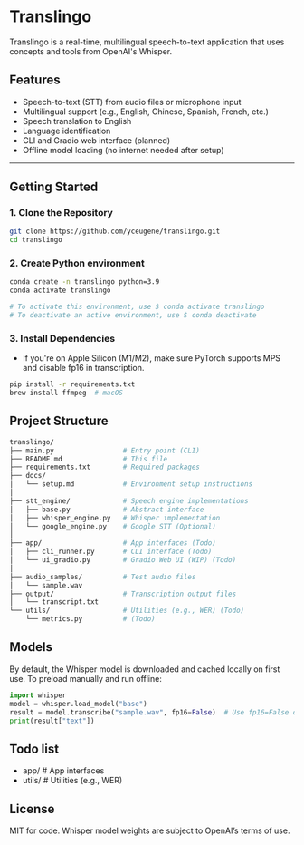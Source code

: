 # Translingo

Translingo is a real-time, multilingual speech-to-text application that uses concepts and tools from OpenAI's Whisper.


## Features
- Speech-to-text (STT) from audio files or microphone input
- Multilingual support (e.g., English, Chinese, Spanish, French, etc.)
- Speech translation to English
- Language identification
- CLI and Gradio web interface (planned)
- Offline model loading (no internet needed after setup)
---

## Getting Started
### 1. Clone the Repository

```bash
git clone https://github.com/yceugene/translingo.git
cd translingo
```

### 2. Create Python environment
``` bash
conda create -n translingo python=3.9
conda activate translingo

# To activate this environment, use $ conda activate translingo
# To deactivate an active environment, use $ conda deactivate
```

### 3. Install Dependencies
- If you're on Apple Silicon (M1/M2), make sure PyTorch supports MPS and disable fp16 in transcription.
``` bash 
pip install -r requirements.txt
brew install ffmpeg  # macOS
```

## Project Structure
``` bash
translingo/
├── main.py                 # Entry point (CLI)
├── README.md               # This file
├── requirements.txt        # Required packages
├── docs/
│   └── setup.md            # Environment setup instructions
│
├── stt_engine/             # Speech engine implementations
│   ├── base.py             # Abstract interface
│   ├── whisper_engine.py   # Whisper implementation
│   └── google_engine.py    # Google STT (Optional)
│
├── app/                    # App interfaces (Todo)
│   ├── cli_runner.py       # CLI interface (Todo)
│   └── ui_gradio.py        # Gradio Web UI (WIP) (Todo)
│
├── audio_samples/          # Test audio files
│   └── sample.wav
├── output/                 # Transcription output files
│   └── transcript.txt
└── utils/                  # Utilities (e.g., WER) (Todo)
    └── metrics.py          # (Todo)

```

## Models
By default, the Whisper model is downloaded and cached locally on first use.
To preload manually and run offline:
``` python
import whisper
model = whisper.load_model("base")
result = model.transcribe("sample.wav", fp16=False)  # Use fp16=False on M1/M2
print(result["text"])
```

## Todo list
- app/                     # App interfaces
- utils/                   # Utilities (e.g., WER)

## License
MIT for code. Whisper model weights are subject to OpenAI’s terms of use.